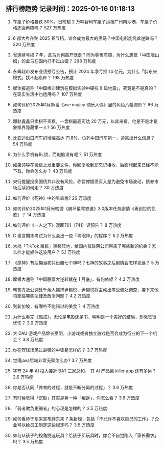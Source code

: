 
## 排行榜趋势 记录时间：2025-01-16 01:18:13
  
  1. 车厘子价格暴跌 80%，日前超 2 万吨智利车厘子运抵广州南沙港，车厘子价格还会再降吗？ 527 万热度
    
  2. 6 部大片齐聚 2025 春节档，谁会成为最大的黑马？中国电影能凭此逆跌吗？ 320 万热度
    
  3. 曾连续亏损 7 年，盒马为何高开低走？同为零售商超，为什么想做「中国版山姆」的盒马在国内打不过山姆？ 298 万热度
    
  4. 永辉超市发布业绩预亏公告，预计 2024 年净亏损 14 亿元，为什么「胖东来模式」扶不起永辉？ 198 万热度
    
  5. 媒体报道称「中国榫卯建筑在模拟实验中硬抗 8 级地震」，究竟是不是真的？在现实生活中也适用吗？ 107 万热度
    
  6. 如何评价2025年1月新番《ave mujica 颂乐人偶》里的角色八幡海铃？ 66 万热度
    
  7. 曝赵鑫鑫只卖棋不买棋，一盘棋最高可达 20 万元，以此来看，他是不是才是象棋界隐藏第一人? 56 万热度
    
  8. 比亚迪出口汽车的增幅高达 71.8%，位列中国汽车第一，透露出什么信息？ 54 万热度
    
  9. 为什么手机有BL锁，而电脑没有呢？ 51 万热度
    
  10. 如果领导在微信上发重要文件，你回复收到却忘记接收，后面想起来已经不能下载，你会怎么办？ 43 万热度
    
  11. 央行提醒投资国债并非没有风险，称暂停国债买入是为避免市场波动，债券市场后续如何走？ 30 万热度
    
  12. 如何评价《死神》中的雏森桃? 26 万热度
    
  13. 如何评价2025年1月米哈游《崩坏星穹铁道》3.0版本任务剧情《再创世的凯歌》？ 14 万热度
    
  14. 如何评价《一人之下》漫画701（741）话预告？ 8 万热度
    
  15. C 语言期末考试为什么会出一些「考眼神」的程序？ 5.2 万热度
    
  16. 大批「TikTok 难民」转移阵地，给国内互联网公司带来了哪些新的机会？怎么样才能抓住这波用户？ 5.1 万热度
    
  17. 《原神》有后悔当初只设置七个神吗？七神的故事之后剧情会怎样发展？ 5 万热度
    
  18. 摩根大通称「中国股票大逆转就在 1 月底」，有何依据？ 4.2 万热度
    
  19. 韩警方及公调处千余人抓捕尹锡悦，尹锡悦将主动出席公调处调查，接下来他将面临哪些法律及政治问题？ 4.2 万热度
    
  20. 到新加坡，有哪些不能错过的美食？ 4 万热度
    
  21. 为什么看完《魔戒》，无论是电影还是书，明明是一个美好的结局，却感觉很忧伤？ 3.9 万热度
    
  22. 大 DAU 游戏产品增长受阻，小游戏或者独立游戏是否会成为行业的下一个机会？ 3.8 万热度
    
  23. 你在野球场见过最强的中锋是怎样的？ 3.7 万热度
    
  24. 觉得java后端非常无聊怎么办? 3.7 万热度
    
  25. 字节 24 年 AI 投入接近 BAT 三家总和， 其 AI 产品离 killer app 还有多远？ 3.6 万热度
    
  26. 你是否认同「养育的过程，就是不断分离的过程」？ 3.6 万热度
    
  27. 有时候觉得「沉默」其实是另一种「叛逆」，你怎么看？ 3.6 万热度
    
  28. 「弱者欺负更弱者」的心理是怎样的？ 3.5 万热度
    
  29. 如何看待于东来宣布胖东来 7 条新规，包括「不允许不喜欢自己的工作」？企业可以给员工制定这些规定吗？ 3.5 万热度
    
  30. 如何从孩子的视角挑选玩具？给孩子买玩具时，你会不自觉陷入「家长需求」吗？ 3.5 万热度
    